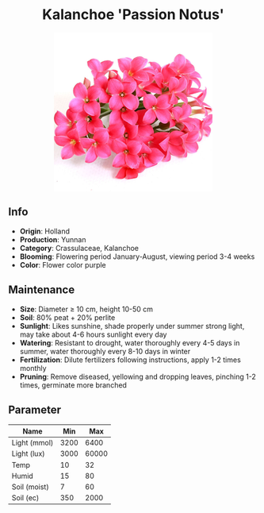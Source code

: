 <h1 align='center'>Kalanchoe 'Passion Notus'</h1>
<p align="center">
    <img 
        align='center'
        width='320'
        src="../images/kalanchoe passion notus.png" 
        alt='Kalanchoe 'Passion Notus'' />
</p>

## Info

 - **Origin**: Holland
 - **Production**: Yunnan
 - **Category**: Crassulaceae, Kalanchoe
 - **Blooming**: Flowering period January-August, viewing period 3-4 weeks
 - **Color**: Flower color purple

## Maintenance

 - **Size**: Diameter ≥ 10 cm, height 10-50 cm
 - **Soil**: 80% peat + 20% perlite
 - **Sunlight**: Likes sunshine, shade properly under summer strong light, may take about 4-6 hours sunlight every day
 - **Watering**: Resistant to drought, water thoroughly every 4-5 days in summer, water thoroughly every 8-10 days in winter
 - **Fertilization**: Dilute fertilizers following instructions, apply 1-2 times monthly
 - **Pruning**: Remove diseased, yellowing and dropping leaves, pinching 1-2 times, germinate more branched

## Parameter

| Name         | Min  | Max   |
|--------------|------|-------|
| Light (mmol) | 3200 | 6400  |
| Light (lux)  | 3000 | 60000 |
| Temp         | 10    | 32    |
| Humid        | 15   | 80    |
| Soil (moist) | 7   | 60    |
| Soil (ec)    | 350  | 2000  |